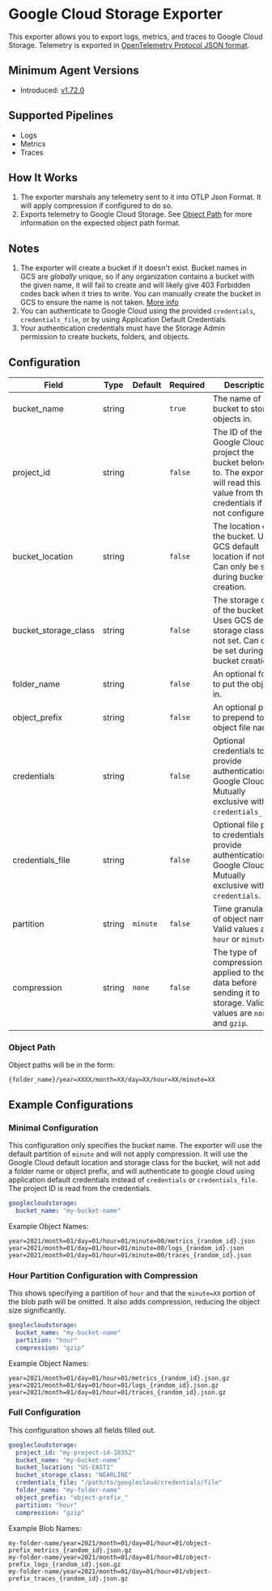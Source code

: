 # Google Cloud Storage Exporter

This exporter allows you to export logs, metrics, and traces to Google Cloud Storage. Telemetry is exported in [OpenTelemetry Protocol JSON format](https://github.com/open-telemetry/opentelemetry-proto).

## Minimum Agent Versions

- Introduced: [v1.72.0](https://github.com/observIQ/bindplane-otel-collector/releases/tag/v1.72.0)

## Supported Pipelines

- Logs
- Metrics
- Traces

## How It Works

1. The exporter marshals any telemetry sent to it into OTLP Json Format. It will apply compression if configured to do so.
2. Exports telemetry to Google Cloud Storage. See [Object Path](#object-path) for more information on the expected object path format.

## Notes

1. The exporter will create a bucket if it doesn't exist. Bucket names in GCS are _globally_ unique, so if any organization contains a bucket with the given name, it will fail to create and will likely give 403 Forbidden codes back when it tries to write. You can manually create the bucket in GCS to ensure the name is not taken. [More info](https://cloud.google.com/storage/docs/buckets)
2. You can authenticate to Google Cloud using the provided `credentials`, `credentials_file`, or by using Application Default Credentials.
3. Your authentication credentials must have the Storage Admin permission to create buckets, folders, and objects.

## Configuration

| Field                | Type   | Default  | Required | Description                                                                                                                               |
| -------------------- | ------ | -------- | -------- | ----------------------------------------------------------------------------------------------------------------------------------------- |
| bucket_name          | string |          | `true`   | The name of the bucket to store objects in.                                                                                               |
| project_id           | string |          | `false`  | The ID of the Google Cloud project the bucket belongs to. The exporter will read this value from the credentials if it is not configured. |
| bucket_location      | string |          | `false`  | The location of the bucket. Uses GCS default location if not set. Can only be set during bucket creation.                                 |
| bucket_storage_class | string |          | `false`  | The storage class of the bucket. Uses GCS default storage class if not set. Can only be set during bucket creation.                       |
| folder_name          | string |          | `false`  | An optional folder to put the objects in.                                                                                                 |
| object_prefix        | string |          | `false`  | An optional prefix to prepend to the object file name.                                                                                    |
| credentials          | string |          | `false`  | Optional credentials to provide authentication to Google Cloud. Mutually exclusive with `credentials_file`.                               |
| credentials_file     | string |          | `false`  | Optional file path to credentials to provide authentication to Google Cloud. Mutually exclusive with `credentials`.                       |
| partition            | string | `minute` | `false`  | Time granularity of object name. Valid values are `hour` or `minute`.                                                                     |
| compression          | string | `none`   | `false`  | The type of compression applied to the data before sending it to storage. Valid values are `none` and `gzip`.                             |

### Object Path

Object paths will be in the form:

```
{folder_name}/year=XXXX/month=XX/day=XX/hour=XX/minute=XX
```

## Example Configurations

### Minimal Configuration

This configuration only specifies the bucket name. The exporter will use the default partition of `minute` and will not apply compression. It will use the Google Cloud default location and storage class for the bucket, will not add a folder name or object prefix, and will authenticate to google cloud using application default credentials instead of `credentials` or `credentials_file`. The project ID is read from the credentials.

```yaml
googlecloudstorage:
  bucket_name: "my-bucket-name"
```

Example Object Names:

```
year=2021/month=01/day=01/hour=01/minute=00/metrics_{random_id}.json
year=2021/month=01/day=01/hour=01/minute=00/logs_{random_id}.json
year=2021/month=01/day=01/hour=01/minute=00/traces_{random_id}.json
```

### Hour Partition Configuration with Compression

This shows specifying a partition of `hour` and that the `minute=XX` portion of the blob path will be omitted. It also adds compression, reducing the object size significantly.

```yaml
googlecloudstorage:
  bucket_name: "my-bucket-name"
  partition: "hour"
  compression: "gzip"
```

Example Object Names:

```
year=2021/month=01/day=01/hour=01/metrics_{random_id}.json.gz
year=2021/month=01/day=01/hour=01/logs_{random_id}.json.gz
year=2021/month=01/day=01/hour=01/traces_{random_id}.json.gz
```

### Full Configuration

This configuration shows all fields filled out.

```yaml
googlecloudstorage:
  project_id: "my-project-id-18352"
  bucket_name: "my-bucket-name"
  bucket_location: "US-EAST1"
  bucket_storage_class: "NEARLINE"
  credentials_file: "/path/to/googlecloud/credentials/file"
  folder_name: "my-folder-name"
  object_prefix: "object-prefix_"
  partition: "hour"
  compression: "gzip"
```

Example Blob Names:

```
my-folder-name/year=2021/month=01/day=01/hour=01/object-prefix_metrics_{random_id}.json.gz
my-folder-name/year=2021/month=01/day=01/hour=01/object-prefix_logs_{random_id}.json.gz
my-folder-name/year=2021/month=01/day=01/hour=01/object-prefix_traces_{random_id}.json.gz
```
